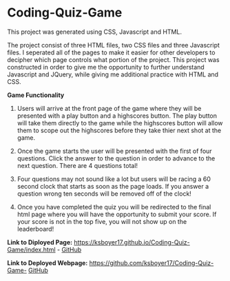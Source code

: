 # Coding-Quiz-Game

This project was generated using CSS, Javascript and HTML.

The project consist of three HTML files, two CSS files and three Javascript files. I seperated all of the pages to make it easier for other developers to decipher which page controls what portion of the project. This project was constructed in order to give me the opportunity to further understand Javascript and JQuery, while giving me additional practice with HTML and CSS.

**Game Functionality**
1. Users will arrive at the front page of the game where they will be presented with a play button and a highscores button. The play button will take them directly to the game while the highscores button will allow them to scope out the highscores before they take thier next shot at the game.

2. Once the game starts the user will be presented with the first of four questions. Click the answer to the question in order to advance to the next question. There are 4 questions total!

3. Four questions may not sound like a lot but users will be racing a 60 second clock that starts as soon as the page loads. If you answer a question wrong ten seconds will be removed off of the clock!

4. Once you have completed the quiz you will be redirected to the final html page where you will have the opportunity to submit your score. If your score is not in the top five, you will not show up on the leaderboard!

**Link to Diployed Page:**
https://ksboyer17.github.io/Coding-Quiz-Game/index.html -
[GitHub](https://ksboyer17.github.io/Coding-Quiz-Game/index.html )

**Link to Deployed Webpage:**
https://github.com/ksboyer17/Coding-Quiz-Game-
[GitHub](https://github.com/ksboyer17/Coding-Quiz-Game)
